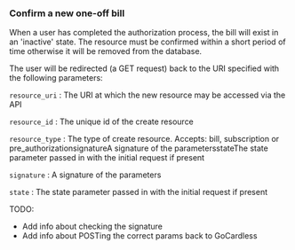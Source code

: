 ### Confirm a new one-off bill

When a user has completed the authorization process, the bill will exist in an 'inactive' state. The resource must be confirmed within a short period of time otherwise it will be removed from the database.

The user will be redirected (a GET request) back to the URI specified with the following parameters:

`resource_uri`
: The URI at which the new resource may be accessed via the API

`resource_id`
: The unique id of the create resource

`resource_type`
: The type of create resource. Accepts: bill, subscription or pre_authorizationsignatureA signature of the parametersstateThe state parameter passed in with the initial request if present

`signature`
: A signature of the parameters

`state`
: The state parameter passed in with the initial request if present

TODO:
- Add info about checking the signature
- Add info about POSTing the correct params back to GoCardless

